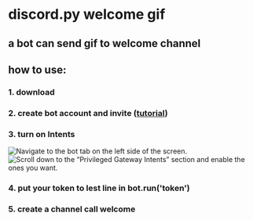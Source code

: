 # discord.py welcome gif
## a bot can send gif to welcome channel
## how to use:
### 1. download
### 2. create bot account and invite ([tutorial](https://discordpy.readthedocs.io/en/stable/discord.html))
### 3. turn on Intents 
![Navigate to the bot tab on the left side of the screen.](https://discordpy.readthedocs.io/en/stable/_images/discord_bot_tab.png) ![Scroll down to the “Privileged Gateway Intents” section and enable the ones you want.](https://discordpy.readthedocs.io/en/stable/_images/discord_privileged_intents.png)
### 4. put your token to lest line in bot.run('token')
### 5. create a channel call welcome
